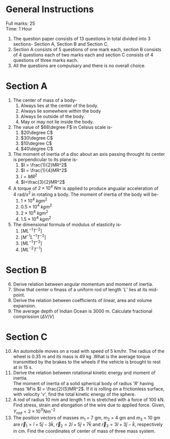 # General Instructions 

Full marks: 25  
Time: 1 Hour 

1. The question paper consists of 13 questions in total divided into 3 sections- Section A, Section B and Section C. 
2. Section A consists of 5 questions of one mark each, section B consists of 4 questions each of two marks each and section C consists of 4 questions of three marks each. 
3. All the questions are compulsary and there is no overall choice. 

# Section A 

1. The center of mass of a body- 
   1. Always lies at the center of the body. 
   2. Always lie somewhere within the body 
   3. Always lie outside of the body. 
   4. May or may not lie inside the body. 
2. The value of $68\degree F$ in Celsius scale is- 
   1. $20\degree C$
   2. $30\degree C$ 
   3. $10\degree C$
   4. $40\degree C$ 
3. The moment of inertia of a disc about an axis passing throught its center is perpendicular to its plane is- 
   1. $I = \frac{1}{2}MR^2$
   2. $I = \frac{1}{4}MR^2$
   3. $I= MR^2$
   4. $I=\frac{3}{2}MR^2$
4. A torque of $2\times10^4\ Nm$ is applied to produce angualar acceleration of $4\ \text{rad}/s^2$ in rotating a body. The moment of inertia of the body will be- 
   1. $1\times10^4\ kgm^2$
   2. $0.5\times10^4\ kgm^2$
   3. $2\times10^4\ kgm^2$
   4. $1.5\times 10^4\ kgm^2$
5. The dimensional formula of modulus of elasticity is- 
   1. $[ML^{-1}T^{-2}]$
   2. $[M^{-1}L^{-1}T^{-2}]$
   3. $[ML^{-1}T^{-2}]$
   4. $[ML^{-2}T^{-1}]$

# Section B 

6. Derive relation between angular momentum and moment of inertia. 
7. Show that center o fmass of a uniform rod of length '$L$' lies at its mid-point. 
8. Derive the relation between coefficients of linear, area and volume expansion. 
9. The average depth of Indian Ocean is 3000 m. Calculate fractional comprission $(\Delta V/V)$

# Section C 

10. An automobile moves on a road with speed of 5 km/hr. The radius of the wheel is 0.35 m and its mass is 49 kg .What is the average torque transmitted by the brakes to the wheels if the vehicle is brought to rest at in 15 s. 
11. Derive the relation between rotational kinetic energy and moment of inertia.  
The moment of inertia of a solid spherical body of radius '$R$' having mass '$M$'is $I = \frac{2}{5}MR^2$. If it is rolling on a frictionless surface, with velocity '$v$', find the total kinetic energy of the sphere. 
12. A rod of radius 10 mm and length 1 m is stretched with a force of 100 kN. Find stress, strain and elongation of the wire due to applied force. Given, $Y_{rod}=2\times 10^{11} Nm^{-2}$
13. The position vectors of masses $m_1$ = 7 gm, $m_2$ = 4 gm and $m_3$ = 10 gm are $\overrightarrow{r}_1=\hat{i}+5\hat{j}-3\hat{k}$, $\overrightarrow{r}_2=2\hat{i}+5\hat{j}+7\hat{k}$ and $\overrightarrow{r}_3=3\hat{i}+3\hat{j}-\hat{k}$, respectively in cm. Find the coordinates of center of mass of three mass system. 
